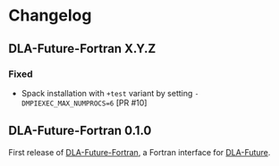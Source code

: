 # Changelog

## DLA-Future-Fortran X.Y.Z

### Fixed

* Spack installation with `+test` variant by setting `-DMPIEXEC_MAX_NUMPROCS=6` [PR #10]

## DLA-Future-Fortran 0.1.0

First release of [DLA-Future-Fortran], a Fortran interface for [DLA-Future].

[DLA-Future]: https://github.com/eth-cscs/DLA-Future
[DLA-Future-Fortran]: https://github.com/eth-cscs/DLA-Future-Fortran 
